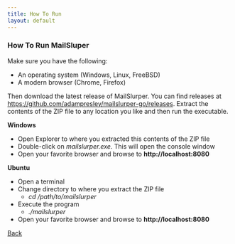 ```yaml
---
title: How To Run
layout: default
---
```


### How To Run MailSluper
Make sure you have the following:

* An operating system (Windows, Linux, FreeBSD)
* A modern browser (Chrome, Firefox)

Then download the latest release of MailSlurper. You can find releases at
https://github.com/adampresley/mailslurper-go/releases. Extract the contents
of the ZIP file to any location you like and then run the executable.

**Windows**
* Open Explorer to where you extracted this contents of the ZIP file
* Double-click on *mailslurper.exe*. This will open the console window
* Open your favorite browser and browse to **http://localhost:8080**

**Ubuntu**
* Open a terminal
* Change directory to where you extract the ZIP file
   * *cd /path/to/mailslurper*
* Execute the program
   * *./mailslurper*
* Open your favorite browser and browse to **http://localhost:8080**

[Back](/)